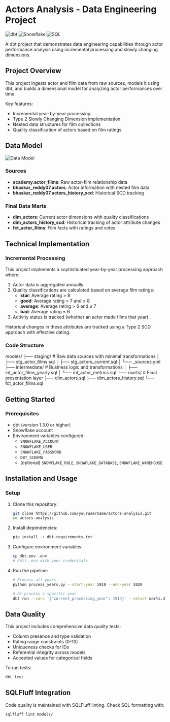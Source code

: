 # Actors Analysis - Data Engineering Project

![dbt](https://img.shields.io/badge/dbt-FF694B?style=for-the-badge&logo=dbt&logoColor=white)
![Snowflake](https://img.shields.io/badge/Snowflake-29B5E8?style=for-the-badge&logo=snowflake&logoColor=white)
![SQL](https://img.shields.io/badge/SQL-025E8C?style=for-the-badge&logo=sql&logoColor=white)

A dbt project that demonstrates data engineering capabilities through actor performance analysis using incremental processing and slowly changing dimensions.

## Project Overview

This project ingests actor and film data from raw sources, models it using dbt, and builds a dimensional model for analyzing actor performances over time.

Key features:
- Incremental year-by-year processing
- Type 2 Slowly Changing Dimension implementation
- Nested data structures for film collections
- Quality classification of actors based on film ratings

## Data Model

![Data Model](https://fakeimg.pl/800x400/ff694b/fff9f8?text=Actor+Analysis+Data+Model)

### Sources
- **academy.actor_films**: Raw actor-film relationship data
- **bhaskar_reddy07.actors**: Actor information with nested film data
- **bhaskar_reddy07.actors_history_scd**: Historical SCD tracking

### Final Data Marts
- **dim_actors**: Current actor dimensions with quality classifications
- **dim_actors_history_scd**: Historical tracking of actor attribute changes
- **fct_actor_films**: Film facts with ratings and votes

## Technical Implementation

### Incremental Processing

This project implements a sophisticated year-by-year processing approach where:

1. Actor data is aggregated annually
2. Quality classifications are calculated based on average film ratings:
   - **star**: Average rating > 8
   - **good**: Average rating > 7 and ≤ 8
   - **average**: Average rating > 6 and ≤ 7
   - **bad**: Average rating ≤ 6
3. Activity status is tracked (whether an actor made films that year)

Historical changes in these attributes are tracked using a Type 2 SCD approach with effective dating.

### Code Structure
models/
├── staging/             # Raw data sources with minimal transformations
│   ├── stg_actor_films.sql
│   ├── stg_actors_current.sql
│   └── _sources.yml
├── intermediate/        # Business logic and transformations
│   ├── int_actor_films_yearly.sql
│   └── int_actor_metrics.sql
└── marts/               # Final presentation layer
    ├── dim_actors.sql
    ├── dim_actors_history.sql
    └── fct_actor_films.sql
## Getting Started

### Prerequisites
- dbt (version 1.3.0 or higher)
- Snowflake account
- Environment variables configured:
  - `SNOWFLAKE_ACCOUNT`
  - `SNOWFLAKE_USER`
  - `SNOWFLAKE_PASSWORD`
  - `DBT_SCHEMA`
  - (optional) `SNOWFLAKE_ROLE`, `SNOWFLAKE_DATABASE`, `SNOWFLAKE_WAREHOUSE`

## Installation and Usage

### Setup

1. Clone this repository:
    ```bash
    git clone https://github.com/yourusername/actors-analysis.git
    cd actors-analysis
    ```

2. Install dependencies:
    ```bash
    pip install -r dbt-requirements.txt
    ```

3. Configure environment variables:
    ```bash
    cp dbt.env .env
    # Edit .env with your credentials
    ```

4. Run the pipeline:
    ```bash
    # Process all years
    python process_years.py --start-year 1910 --end-year 2020

    # Or process a specific year
    dbt run --vars '{"current_processing_year": 1914}' --select marts.dim_actors marts.dim_actors_history_scd
    ```

## Data Quality

This project includes comprehensive data quality tests:

- Column presence and type validation
- Rating range constraints (0-10)
- Uniqueness checks for IDs
- Referential integrity across models
- Accepted values for categorical fields

To run tests:
```bash
dbt test
```

## SQLFluff Integration

Code quality is maintained with SQLFluff linting. Check SQL formatting with:
```bash
sqlfluff lint models/
```